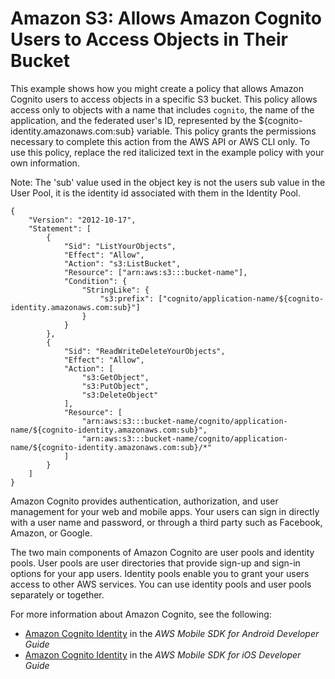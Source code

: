 # Amazon S3: Allows Amazon Cognito Users to Access Objects in Their Bucket<a name="reference_policies_examples_s3_cognito-bucket"></a>

This example shows how you might create a policy that allows Amazon Cognito users to access objects in a specific S3 bucket\. This policy allows access only to objects with a name that includes `cognito`, the name of the application, and the federated user's ID, represented by the $\{cognito\-identity\.amazonaws\.com:sub\} variable\. This policy grants the permissions necessary to complete this action from the AWS API or AWS CLI only\. To use this policy, replace the red italicized text in the example policy with your own information\.

Note:
The 'sub' value used in the object key is not the users sub value in the User Pool, it is the identity id associated with them in the Identity Pool.

```
{
    "Version": "2012-10-17",
    "Statement": [
        {
            "Sid": "ListYourObjects",
            "Effect": "Allow",
            "Action": "s3:ListBucket",
            "Resource": ["arn:aws:s3:::bucket-name"],
            "Condition": {
                "StringLike": {
                    "s3:prefix": ["cognito/application-name/${cognito-identity.amazonaws.com:sub}"]
                }
            }
        },
        {
            "Sid": "ReadWriteDeleteYourObjects",
            "Effect": "Allow",
            "Action": [
                "s3:GetObject",
                "s3:PutObject",
                "s3:DeleteObject"
            ],
            "Resource": [
                "arn:aws:s3:::bucket-name/cognito/application-name/${cognito-identity.amazonaws.com:sub}",
                "arn:aws:s3:::bucket-name/cognito/application-name/${cognito-identity.amazonaws.com:sub}/*"
            ]
        }
    ]
}
```

Amazon Cognito provides authentication, authorization, and user management for your web and mobile apps\. Your users can sign in directly with a user name and password, or through a third party such as Facebook, Amazon, or Google\. 

The two main components of Amazon Cognito are user pools and identity pools\. User pools are user directories that provide sign\-up and sign\-in options for your app users\. Identity pools enable you to grant your users access to other AWS services\. You can use identity pools and user pools separately or together\. 

For more information about Amazon Cognito, see the following:
+ [Amazon Cognito Identity](https://docs.aws.amazon.com/mobile/sdkforandroid/developerguide/cognito-auth.html) in the *AWS Mobile SDK for Android Developer Guide*
+ [Amazon Cognito Identity](https://docs.aws.amazon.com/mobile/sdkforios/developerguide/cognito-auth.html) in the *AWS Mobile SDK for iOS Developer Guide*
